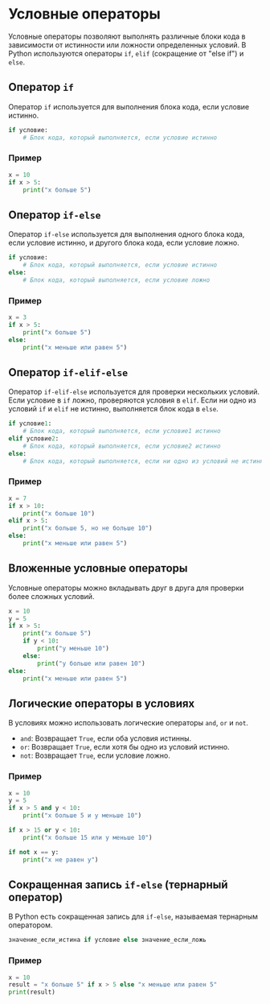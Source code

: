 # Условные операторы
Условные операторы позволяют выполнять различные блоки кода в зависимости от истинности или ложности определенных условий. В Python используются операторы `if`, `elif` (сокращение от "else if") и `else`.

## Оператор `if`
Оператор `if` используется для выполнения блока кода, если условие истинно.

```Python
if условие:
    # Блок кода, который выполняется, если условие истинно
```
### Пример
```Python
x = 10
if x > 5:
    print("x больше 5")
```
## Оператор `if-else`
Оператор `if-else` используется для выполнения одного блока кода, если условие истинно, и другого блока кода, если условие ложно.

```Python
if условие:
    # Блок кода, который выполняется, если условие истинно
else:
    # Блок кода, который выполняется, если условие ложно
```
### Пример
```Python
x = 3
if x > 5:
    print("x больше 5")
else:
    print("x меньше или равен 5")
```
## Оператор `if-elif-else`
Оператор `if-elif-else` используется для проверки нескольких условий. Если условие в `if` ложно, проверяются условия в `elif`. Если ни одно из условий `if` и `elif` не истинно, выполняется блок кода в `else`.

```Python
if условие1:
    # Блок кода, который выполняется, если условие1 истинно
elif условие2:
    # Блок кода, который выполняется, если условие2 истинно
else:
    # Блок кода, который выполняется, если ни одно из условий не истинно
```
### Пример
```Python
x = 7
if x > 10:
    print("x больше 10")
elif x > 5:
    print("x больше 5, но не больше 10")
else:
    print("x меньше или равен 5")
```
## Вложенные условные операторы
Условные операторы можно вкладывать друг в друга для проверки более сложных условий.

```Python
x = 10
y = 5
if x > 5:
    print("x больше 5")
    if y < 10:
        print("y меньше 10")
    else:
        print("y больше или равен 10")
else:
    print("x меньше или равен 5")
```
## Логические операторы в условиях
В условиях можно использовать логические операторы `and`, `or` и `not`.

- `and`: Возвращает `True`, если оба условия истинны.
- `or`: Возвращает `True`, если хотя бы одно из условий истинно.
- `not`: Возвращает `True`, если условие ложно.
### Пример
```Python
x = 10
y = 5
if x > 5 and y < 10:
    print("x больше 5 и y меньше 10")

if x > 15 or y < 10:
    print("x больше 15 или y меньше 10")

if not x == y:
    print("x не равен y")
```
## Сокращенная запись `if-else` (тернарный оператор)
В Python есть сокращенная запись для `if-else`, называемая тернарным оператором.

```Python
значение_если_истина if условие else значение_если_ложь
```
### Пример
```Python
x = 10
result = "x больше 5" if x > 5 else "x меньше или равен 5"
print(result)
```
